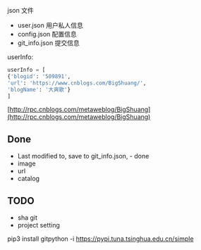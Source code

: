 json 文件

- user.json 用户私人信息
- config.json 配置信息
- git_info.json 提交信息



userInfo:
```python
userInfo = [
{'blogid': '509891',
'url': 'https://www.cnblogs.com/BigShuang/',
'blogName': '大爽歌'}
]
```

[http://rpc.cnblogs.com/metaweblog/BigShuang](http://rpc.cnblogs.com/metaweblog/BigShuang)

## Done
- Last modified to, save to git_info.json, - done
- image
- url
- catalog

## TODO

- sha git
- project setting


pip3 install gitpython -i https://pypi.tuna.tsinghua.edu.cn/simple


